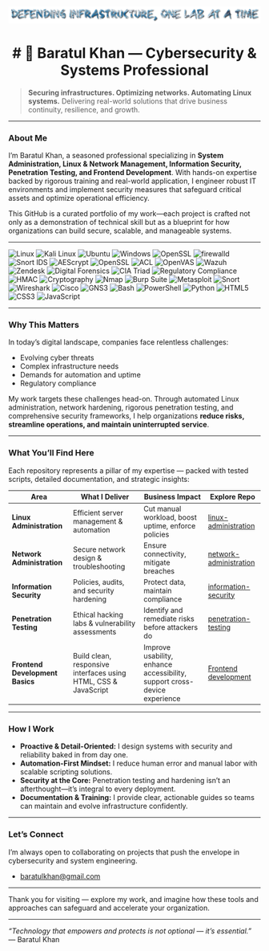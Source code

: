 <p align="center">
  <img src="https://github.com/InfoSec01/InfoSec01/blob/main/coollogo_com-2895276.png" alt="Banner" width="800"/>
</p>

<div align="center">
<h1># 🚀 Baratul Khan — Cybersecurity & Systems Professional</h1>
</div>

> **Securing infrastructures. Optimizing networks. Automating Linux systems.**
> Delivering real-world solutions that drive business continuity, resilience, and growth.

---

### About Me

I’m Baratul Khan, a seasoned professional specializing in **System Administration, Linux & Network Management, Information Security, Penetration Testing, and Frontend Development**. With hands-on expertise backed by rigorous training and real-world application, I engineer robust IT environments and implement security measures that safeguard critical assets and optimize operational efficiency.

This GitHub is a curated portfolio of my work—each project is crafted not only as a demonstration of technical skill but as a blueprint for how organizations can build secure, scalable, and manageable systems.

---

![Linux](https://img.shields.io/badge/Linux-FCC624?logo=linux&logoColor=black)
![Kali Linux](https://img.shields.io/badge/Kali%20Linux-557C94?logo=kalilinux&logoColor=white)
![Ubuntu](https://img.shields.io/badge/Ubuntu-E95420?logo=ubuntu&logoColor=white)
![Windows](https://img.shields.io/badge/Windows-0078D6?logo=windows&logoColor=white)
![OpenSSL](https://img.shields.io/badge/OpenSSL-721412?logo=openssl&logoColor=white)
![firewalld](https://img.shields.io/badge/firewalld-FC6D26?logo=linux&logoColor=white)
![Snort IDS](https://img.shields.io/badge/Snort%20IDS-CC0000?logo=snort&logoColor=white)
![AEScrypt](https://img.shields.io/badge/AEScrypt-003366?logo=gnupg&logoColor=white)
![OpenSSL](https://img.shields.io/badge/OpenSSL-721412?logo=openssl&logoColor=white)
![ACL](https://img.shields.io/badge/Access%20Control%20Lists-0078D6?logo=linux&logoColor=white)
![OpenVAS](https://img.shields.io/badge/OpenVAS-1A5E9A?logo=openvas&logoColor=white)
![Wazuh](https://img.shields.io/badge/Wazuh-0057A0?logo=wazuh&logoColor=white)
![Zendesk](https://img.shields.io/badge/Zendesk-03363D?logo=zendesk&logoColor=white)
![Digital Forensics](https://img.shields.io/badge/Digital%20Forensics-6A1B9A?logo=linux&logoColor=white)
![CIA Triad](https://img.shields.io/badge/CIA%20Triad-004F7C?logo=datadog&logoColor=white)
![Regulatory Compliance](https://img.shields.io/badge/Compliance-GDPR%2FISO%2FNIST-blueviolet)
![HMAC](https://img.shields.io/badge/HMAC-SHA256-orange)
![Cryptography](https://img.shields.io/badge/Cryptography-Concept-blueviolet)
![Nmap](https://img.shields.io/badge/Nmap-004370?logo=wireshark&logoColor=white)
![Burp Suite](https://img.shields.io/badge/Burp%20Suite-ff6600?logo=burpsuite&logoColor=white)
![Metasploit](https://img.shields.io/badge/Metasploit-000000?logo=metasploit&logoColor=white)
![Snort](https://img.shields.io/badge/Snort-CC0000?logo=snort&logoColor=white)
![Wireshark](https://img.shields.io/badge/Wireshark-1679A7?logo=wireshark&logoColor=white)
![Cisco](https://img.shields.io/badge/Cisco-1BA0D7?logo=cisco&logoColor=white)
![GNS3](https://img.shields.io/badge/GNS3-2D3748?logo=gns3&logoColor=white)
![Bash](https://img.shields.io/badge/Bash-4EAA25?logo=gnubash&logoColor=white)
![PowerShell](https://img.shields.io/badge/PowerShell-5391FE?logo=powershell&logoColor=white)
![Python](https://img.shields.io/badge/Python-3776AB?logo=python&logoColor=white)
![HTML5](https://img.shields.io/badge/HTML5-E34F26?logo=html5&logoColor=white)
![CSS3](https://img.shields.io/badge/CSS3-1572B6?logo=css3&logoColor=white)
![JavaScript](https://img.shields.io/badge/JavaScript-F7DF1E?logo=javascript&logoColor=black)

---

### Why This Matters

In today’s digital landscape, companies face relentless challenges:  
- Evolving cyber threats  
- Complex infrastructure needs  
- Demands for automation and uptime  
- Regulatory compliance  

My work targets these challenges head-on. Through automated Linux administration, network hardening, rigorous penetration testing, and comprehensive security frameworks, I help organizations **reduce risks, streamline operations, and maintain uninterrupted service**.

---

### What You’ll Find Here

Each repository represents a pillar of my expertise — packed with tested scripts, detailed documentation, and strategic insights:

| Area                    | What I Deliver                                       | Business Impact                                       | Explore Repo                                       |
|-------------------------|-----------------------------------------------------|------------------------------------------------------|---------------------------------------------------|
| **Linux Administration**| Efficient server management & automation            | Cut manual workload, boost uptime, enforce policies  | [linux-administration](https://github.com/InfoSec01/linux-administration/blob/main/README.md) |
| **Network Administration** | Secure network design & troubleshooting            | Ensure connectivity, mitigate breaches                | [network-administration](https://github.com/InfoSec01/Network-Administration/blob/main/README.md) |
| **Information Security** | Policies, audits, and security hardening             | Protect data, maintain compliance                      | [information-security](https://github.com/InfoSec01/information-security/blob/main/README.md) |
| **Penetration Testing**  | Ethical hacking labs & vulnerability assessments     | Identify and remediate risks before attackers do       | [penetration-testing](https://github.com/InfoSec01/VAPT-Report/blob/main/README.md) |
| **Frontend Development Basics**   | Build clean, responsive interfaces using HTML, CSS & JavaScript   | Improve usability, enhance accessibility, support cross-device experience   | [Frontend development](https://infosec01.github.io/ufodemo/) |

---

### How I Work

- **Proactive & Detail-Oriented:** I design systems with security and reliability baked in from day one.  
- **Automation-First Mindset:** I reduce human error and manual labor with scalable scripting solutions.  
- **Security at the Core:** Penetration testing and hardening isn’t an afterthought—it’s integral to every deployment.  
- **Documentation & Training:** I provide clear, actionable guides so teams can maintain and evolve infrastructure confidently.

---

### Let’s Connect

I’m always open to collaborating on projects that push the envelope in cybersecurity and system engineering.    
- baratulkhan@gmail.com  

---

Thank you for visiting — explore my work, and imagine how these tools and approaches can safeguard and accelerate your organization.

---

*“Technology that empowers and protects is not optional — it’s essential.”*  
— Baratul Khan

